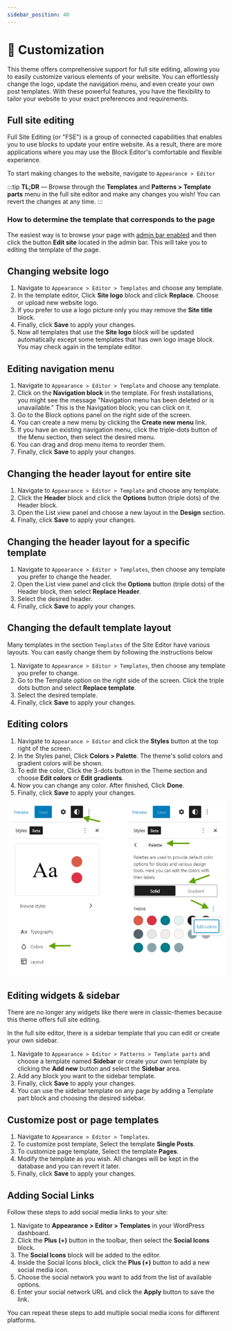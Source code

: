 ```yaml
---
sidebar_position: 40
---
```

# 🍱 Customization

This theme offers comprehensive support for full site editing, allowing you to easily customize various elements of your website. You can effortlessly change the logo, update the navigation menu, and even create your own post templates. With these powerful features, you have the flexibility to tailor your website to your exact preferences and requirements.

## Full site editing

Full Site Editing (or "FSE") is a group of connected capabilities that enables you to use blocks to update your entire website. As a result, there are more applications where you may use the Block Editor's comfortable and ﬂexible experience.

To start making changes to the website, navigate to `Appearance > Editor`

:::tip
**TL;DR** — Browse through the **Templates** and **Patterns > Template parts** menu in the full site editor and make any changes you wish! You can revert the changes at any time.
:::

### How to determine the template that corresponds to the page

The easiest way is to browse your page with [admin bar enabled](https://www.wpbeginner.com/wp-tutorials/how-to-fix-missing-admin-bar-issue-in-wordpress/#:~:text=To%20check%20this%2C%20simply%20go,page%20to%20save%20your%20settings.) and then click the button **Edit site** located in the admin bar. This will take you to editing the template of the page.


## Changing website logo

1. Navigate to `Appearance > Editor > Templates` and choose any template.
2. In the template editor, Click **Site logo** block and click **Replace**. Choose or upload new website logo.
3. If you prefer to use a logo picture only you may remove the **Site title** block.
4. Finally, click **Save** to apply your changes.
5. Now all templates that use the **Site logo** block will be updated automatically except some templates that has own logo image block. You may check again in the template editor.

## Editing navigation menu

1. Navigate to `Appearance > Editor > Template` and choose any template.
2. Click on the **Navigation block** in the template. For fresh installations, you might see the message "Navigation menu has been deleted or is unavailable." This is the Navigation block; you can click on it.
3. Go to the Block options panel on the right side of the screen.
4. You can create a new menu by clicking the **Create new menu** link.
5. If you have an existing navigation menu, click the triple-dots button of the Menu section, then select the desired menu.
6. You can drag and drop menu items to reorder them.
7. Finally, click **Save** to apply your changes.

## Changing the header layout for entire site

1. Navigate to `Appearance > Editor > Template` and choose any template.
2. Click the **Header** block and click the **Options** button (triple dots) of the Header block.
3. Open the List view panel and choose a new layout in the **Design** section.
4. Finally, click **Save** to apply your changes.

## Changing the header layout for a specific template

1. Navigate to `Appearance > Editor > Templates`, then choose any template you prefer to change the header.
2. Open the List view panel and click the **Options** button (triple dots) of the Header block, then select **Replace Header**.
3. Select the desired header.
4. Finally, click **Save** to apply your changes.

## Changing the default template layout

Many templates in the section `Templates` of the Site Editor have various layouts. You can easily change them by following the instructions below

1. Navigate to `Appearance > Editor > Templates`, then choose any template you prefer to change.
2. Go to the Template option on the right side of the screen. Click the triple dots button and select **Replace template**.
3. Select the desired template.
4. Finally, click **Save** to apply your changes.

## Editing colors

1. Navigate to `Appearance > Editor` and click the **Styles** button at the top right of the screen.
2. In the Styles panel, Click **Colors > Palette**. The theme's solid colors and gradient colors will be shown.
3. To edit the color, Click the 3-dots button in the Theme section and choose **Edit colors** or **Edit gradients**.
4. Now you can change any color. After finished, Click **Done**.
5. Finally, click **Save** to apply your changes.

![](edit-colors.png)

## Editing widgets & sidebar

There are no longer any widgets like there were in classic-themes because this theme offers full site editing.

In the full site editor, there is a sidebar template that you can edit or create your own sidebar.

1. Navigate to `Appearance > Editor > Patterns > Template parts` and choose a template named **Sidebar** or create your own template by clicking the **Add new** button and select the **Sidebar** area.
2. Add any block you want to the sidebar template.
3. Finally, click **Save** to apply your changes.
4. You can use the sidebar template on any page by adding a Template part block and choosing the desired sidebar.

## Customize post or page templates

1. Navigate to `Appearance > Editor > Templates`.
2. To customize post template, Select the template **Single Posts**.
3. To customize page template, Select the template **Pages**.
4. Modify the template as you wish. All changes will be kept in the database and you can revert it later.
5. Finally, click **Save** to apply your changes.

## Adding Social Links

Follow these steps to add social media links to your site:

1. Navigate to **Appearance > Editor > Templates** in your WordPress dashboard.
2. Click the **Plus (+)** button in the toolbar, then select the **Social Icons** block.
3. The **Social Icons** block will be added to the editor.
4. Inside the Social Icons block, click the **Plus (+)** button to add a new social media icon.
5. Choose the social network you want to add from the list of available options.
6. Enter your social network URL and click the **Apply** button to save the link.

You can repeat these steps to add multiple social media icons for different platforms.
